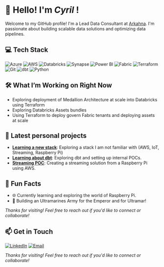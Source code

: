 # 👋 Hello! I'm *Cyril* !

Welcome to my GitHub profile! I'm a Lead Data Consultant at [Arkahna](arkahna.io). I'm passionate about building scalable data solutions and optimizing data pipelines.

## 💻 Tech Stack

![Azure](https://img.shields.io/badge/Azure-0078D4?style=flat&logo=Microsoft-Azure&logoColor=white)
![AWS](https://img.shields.io/badge/AWS-232F3E?style=flat&logo=Amazon-AWS&logoColor=white)
![Databricks](https://img.shields.io/badge/Databricks-FC3706?style=flat&logo=databricks&logoColor=white)
![Synapse](https://img.shields.io/badge/Synapse-0078D4?style=flat&logo=Microsoft-Azure&logoColor=white)
![Power BI](https://img.shields.io/badge/PowerBI-f2c912?style=flat&logoColor=white)
![Fabric](https://img.shields.io/badge/Fabric-1d7865?style=flat&logoColor=white)
![Terraform](https://img.shields.io/badge/Terraform-7B42BC?style=flat&logo=terraform&logoColor=white)
![Git](https://img.shields.io/badge/Git-F05032?style=flat&logo=git&logoColor=white)
![dbt](https://img.shields.io/badge/dbt-FF694B?style=flat&logo=dbt&logoColor=white)
![Python](https://img.shields.io/badge/Python-3776AB?style=flat&logo=python&logoColor=white)

## 🛠️ What I’m Working on Right Now

- Exploring deployment of Medallion Architecture at scale into Databricks using Terraform
- Exploring Databricks Assets bundles
- Using Terraform to deploy govern Fabric tenants and deploying assets at scale

## 🚀 Latest personal projects

- **[Learning a new stack](https://github.com/cyrilgagnaire/learning-a-new-stack)**: Exploring a stack I am not familiar with (AWS, IoT, Streaming, Raspberry Pi)
- **[Learning about dbt](https://github.com/cyrilgagnaire/dbt-core)**: Exploring dbt and setting up internal POCs.
- **[Streaming POC]([https://](https://github.com/cyrilgagnaire/streaming-poc))**: Creating a streaming solution from a Raspberry Pi using AWS.

## 🌱 Fun Facts

- 🌐 Currently learning and exploring the world of Raspberry Pi.
- 🎲 Building an Ultramarines Army for the Emperor and for Ultramar!

*Thanks for visiting! Feel free to reach out if you'd like to connect or collaborate!*

## 📫 Get in Touch

[![LinkedIn](https://img.shields.io/badge/LinkedIn-blue?style=flat&logo=linkedin)](https://linkedin.com/in/cyril-gagnaire)
[![Email](https://img.shields.io/badge/Email-D14836?style=flat&logo=gmail&logoColor=white)](mailto:cyrilgagnaire@gmail.com)

*Thanks for visiting! Feel free to reach out if you'd like to connect or collaborate!*
